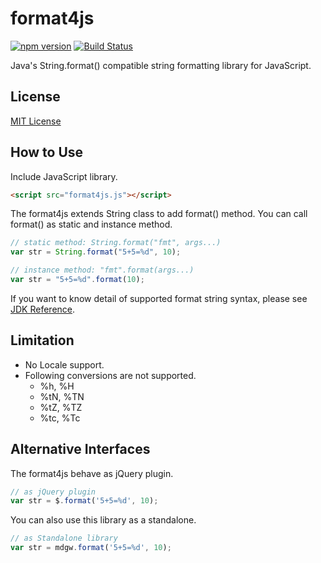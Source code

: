 format4js 
=========
[![npm version](https://badge.fury.io/js/format4js.svg)](https://badge.fury.io/js/format4js)
[![Build Status](https://travis-ci.org/madogiwa/format4js.svg?branch=master)](https://travis-ci.org/madogiwa/format4js)

Java's String.format() compatible string formatting library for JavaScript.

## License
[MIT License](http://opensource.org/licenses/mit-license.php)

## How to Use
Include JavaScript library.

```html
<script src="format4js.js"></script>
```

The format4js extends String class to add format() method.
You can call format() as static and instance method.

```javascript
// static method: String.format("fmt", args...)
var str = String.format("5+5=%d", 10);

// instance method: "fmt".format(args...)
var str = "5+5=%d".format(10);
```

If you want to know detail of supported format string syntax, please see [JDK Reference](http://docs.oracle.com/javase/6/docs/api/java/util/Formatter.html#syntax).

## Limitation
* No Locale support.
* Following conversions are not supported.
    * %h, %H
    * %tN, %TN
    * %tZ, %TZ
    * %tc, %Tc

## Alternative Interfaces
The format4js behave as jQuery plugin.

```javascript
// as jQuery plugin
var str = $.format('5+5=%d', 10);
```

You can also use this library as a standalone.

```javascript
// as Standalone library
var str = mdgw.format('5+5=%d', 10);
```


